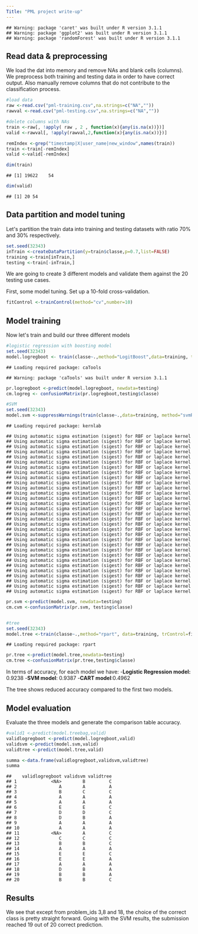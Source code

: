 ```yaml
---
Title: "PML project write-up"
---
```



```
## Warning: package 'caret' was built under R version 3.1.1
## Warning: package 'ggplot2' was built under R version 3.1.1
## Warning: package 'randomForest' was built under R version 3.1.1
```

## Read data & preprocessing
We load the dat into memory and remove NAs and blank cells (columns). We preprocess both training and testing data in order to have correct output. Also manually remove columns that do not contribute to the classification process.         


```r
#load data
raw <-read.csv("pml-training.csv",na.strings=c("NA",""))
rawval <-read.csv("pml-testing.csv",na.strings=c("NA",""))

#delete columns with NAs
train <-raw[, !apply( raw , 2 , function(x){any(is.na(x))})]
valid <-rawval[, !apply(rawval,2,function(x){any(is.na(x))})]

remIndex <-grep("timestamp|X|user_name|new_window",names(train))
train <-train[-remIndex]
valid <-valid[-remIndex]

dim(train)
```

```
## [1] 19622    54
```

```r
dim(valid)
```

```
## [1] 20 54
```

## Data partition and model tuning
Let's partition the train data into training and testing datasets with ratio 70% and 30% respectively.        


```r
set.seed(32343)
inTrain <-createDataPartition(y=train$classe,p=0.7,list=FALSE)
training <-train[inTrain,]
testing <-train[-inTrain,]
```

We are going to create 3 different models and validate them   against the 20 testing use cases. 

First, some model tuning. Set up a 10-fold cross-validation.


```r
fitControl <-trainControl(method="cv",number=10)
```

## Model training

Now let's train and build our three different models


```r
#logistic regression with boosting model
set.seed(32343)
model.logregboot <- train(classe~.,method="LogitBoost",data=training, trControl=fitControl)
```

```
## Loading required package: caTools
```

```
## Warning: package 'caTools' was built under R version 3.1.1
```

```r
pr.logregboot <-predict(model.logregboot, newdata=testing)
cm.logreg <- confusionMatrix(pr.logregboot,testing$classe)

#SVM 
set.seed(32343)
model.svm <-suppressWarnings(train(classe~.,data=training, method="svmRadialCost", trControl=fitControl))
```

```
## Loading required package: kernlab
```

```
## Using automatic sigma estimation (sigest) for RBF or laplace kernel 
## Using automatic sigma estimation (sigest) for RBF or laplace kernel 
## Using automatic sigma estimation (sigest) for RBF or laplace kernel 
## Using automatic sigma estimation (sigest) for RBF or laplace kernel 
## Using automatic sigma estimation (sigest) for RBF or laplace kernel 
## Using automatic sigma estimation (sigest) for RBF or laplace kernel 
## Using automatic sigma estimation (sigest) for RBF or laplace kernel 
## Using automatic sigma estimation (sigest) for RBF or laplace kernel 
## Using automatic sigma estimation (sigest) for RBF or laplace kernel 
## Using automatic sigma estimation (sigest) for RBF or laplace kernel 
## Using automatic sigma estimation (sigest) for RBF or laplace kernel 
## Using automatic sigma estimation (sigest) for RBF or laplace kernel 
## Using automatic sigma estimation (sigest) for RBF or laplace kernel 
## Using automatic sigma estimation (sigest) for RBF or laplace kernel 
## Using automatic sigma estimation (sigest) for RBF or laplace kernel 
## Using automatic sigma estimation (sigest) for RBF or laplace kernel 
## Using automatic sigma estimation (sigest) for RBF or laplace kernel 
## Using automatic sigma estimation (sigest) for RBF or laplace kernel 
## Using automatic sigma estimation (sigest) for RBF or laplace kernel 
## Using automatic sigma estimation (sigest) for RBF or laplace kernel 
## Using automatic sigma estimation (sigest) for RBF or laplace kernel 
## Using automatic sigma estimation (sigest) for RBF or laplace kernel 
## Using automatic sigma estimation (sigest) for RBF or laplace kernel 
## Using automatic sigma estimation (sigest) for RBF or laplace kernel 
## Using automatic sigma estimation (sigest) for RBF or laplace kernel 
## Using automatic sigma estimation (sigest) for RBF or laplace kernel 
## Using automatic sigma estimation (sigest) for RBF or laplace kernel 
## Using automatic sigma estimation (sigest) for RBF or laplace kernel 
## Using automatic sigma estimation (sigest) for RBF or laplace kernel 
## Using automatic sigma estimation (sigest) for RBF or laplace kernel 
## Using automatic sigma estimation (sigest) for RBF or laplace kernel
```

```r
pr.svm <-predict(model.svm, newdata=testing)
cm.cvm <-confusionMatrix(pr.svm, testing$classe)


#tree
set.seed(32343)
model.tree <-train(classe~.,method="rpart", data=training, trControl=fitControl)
```

```
## Loading required package: rpart
```

```r
pr.tree <-predict(model.tree,newdata=testing)
cm.tree <-confusionMatrix(pr.tree,testing$classe)
```

In terms of accuracy, for each model we have:
-**Logistic Regression model:** 0.9238
-**SVM model**: 0.9387
-**CART model**:0.4962

The tree shows reduced accuracy compared to the first two models.

## Model evaluation

Evaluate the three models and generate the comparison table accuracy.  
        

```r
#valid1 <-predict(model.treebag,valid)
validlogregboot <-predict(model.logregboot,valid)
validsvm <-predict(model.svm,valid)
validtree <-predict(model.tree,valid)

summa <-data.frame(validlogregboot,validsvm,validtree)
summa
```

```
##    validlogregboot validsvm validtree
## 1             <NA>        B         C
## 2                A        A         A
## 3                B        C         C
## 4                A        A         A
## 5                A        A         A
## 6                E        E         C
## 7                D        D         C
## 8                D        B         A
## 9                A        A         A
## 10               A        A         A
## 11            <NA>        A         C
## 12               C        C         C
## 13               B        B         C
## 14               A        A         A
## 15               E        E         C
## 16               E        E         A
## 17               A        A         A
## 18               D        B         A
## 19               B        B         A
## 20               B        B         C
```

## Results 

We see that except from problem_ids 3,8 and 18, the choice of the correct class is pretty straight forward. 
Going with the SVM results, the submission reached 19 out of 20 correct prediction.    
